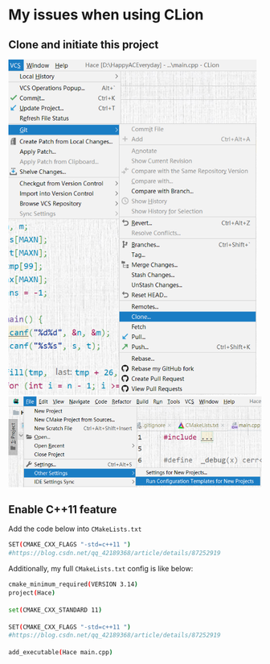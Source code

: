 # My issues when using CLion 



## Clone and initiate this project

<img src="cloneproject.png" alt="pic1" style="zoom:80%;" />



<img src="initproject.png" alt="pic2" style="zoom:80%;" />



## Enable C++11 feature

Add the code below into `CMakeLists.txt`

```bash
SET(CMAKE_CXX_FLAGS "-std=c++11 ") 
#https://blog.csdn.net/qq_42189368/article/details/87252919
```

Additionally, my full `CMakeLists.txt` config is like below:

```bash
cmake_minimum_required(VERSION 3.14)
project(Hace)

set(CMAKE_CXX_STANDARD 11)

SET(CMAKE_CXX_FLAGS "-std=c++11 ")
#https://blog.csdn.net/qq_42189368/article/details/87252919

add_executable(Hace main.cpp)

```



